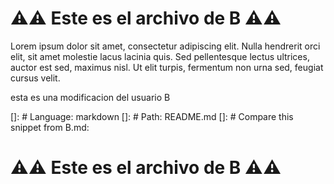 # ⚠️⚠️ Este es el archivo de **B** ⚠️⚠️

Lorem ipsum dolor sit amet, consectetur adipiscing elit.
Nulla hendrerit orci elit, sit amet molestie lacus lacinia quis.
Sed pellentesque lectus ultrices, auctor est sed, maximus nisl.
Ut elit turpis, fermentum non urna sed, feugiat cursus velit.




esta es una modificacion del usuario B
  
  []: # Language: markdown
  []: # Path: README.md
  []: # Compare this snippet from B.md:

  

# ⚠️⚠️ Este es el archivo de **B** ⚠️⚠️

